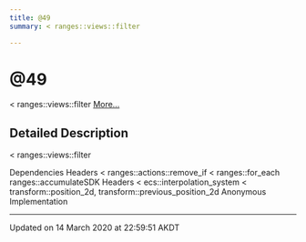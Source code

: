 ```yaml
---
title: @49
summary: < ranges::views::filter  

---
```


# @49




< ranges::views::filter  [More...](#detailed-description)












## Detailed Description

< ranges::views::filter 

























Dependencies Headers < ranges::actions::remove_if < ranges::for_each ranges::accumulateSDK Headers < ecs::interpolation_system < transform::position_2d, transform::previous_position_2d Anonymous Implementation 








-------------------------------

Updated on 14 March 2020 at 22:59:51 AKDT